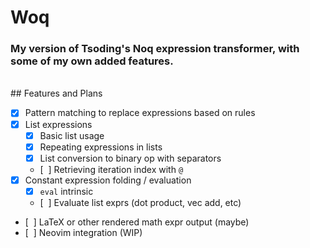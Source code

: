 # Woq
### My version of Tsoding's Noq expression transformer, with some of my own added features.

<br>
## Features and Plans

- [X] Pattern matching to replace expressions based on rules
- [X] List expressions
    - [X] Basic list usage
    - [X] Repeating expressions in lists
    - [X] List conversion to binary op with separators
    - [&nbsp;&nbsp;] Retrieving iteration index with `@`
- [X] Constant expression folding / evaluation
    - [X] `eval` intrinsic
    - [&nbsp;&nbsp;] Evaluate list exprs (dot product, vec add, etc)
- [&nbsp;&nbsp;] LaTeX or other rendered math expr output (maybe)
- [&nbsp;&nbsp;] Neovim integration (WIP)
